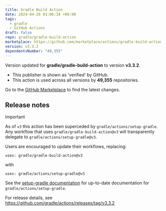 ```yaml
---
title: Gradle Build Action
date: 2024-04-26 03:06:34 +00:00
tags:
  - gradle
  - GitHub Actions
draft: false
repo: gradle/gradle-build-action
marketplace: https://github.com/marketplace/actions/gradle-build-action
version: v3.3.2
dependentsNumber: "49,355"
---
```



Version updated for **gradle/gradle-build-action** to version **v3.3.2**.
- This publisher is shown as 'verified' by GitHub.
- This action is used across all versions by **49,355** repositories.

Go to the [GitHub Marketplace](https://github.com/marketplace/actions/gradle-build-action) to find the latest changes.

## Release notes

> [!IMPORTANT]
> As of `v3` this action has been superceded by `gradle/actions/setup-gradle`.
> Any workflow that uses `gradle/gradle-build-action@v3` will transparently delegate to `gradle/actions/setup-gradle@v3`.
>
> Users are encouraged to update their workflows, replacing:
> ```
> uses: gradle/gradle-build-action@v3
> ```
>
> with
> ```
> uses: gradle/actions/setup-gradle@v3
> ```
>
> See the [setup-gradle documentation](https://github.com/gradle/actions/tree/main/setup-gradle) for up-to-date documentation for `gradle/actions/setup-gradle`. 

For release details, see https://github.com/gradle/actions/releases/tag/v3.3.2

